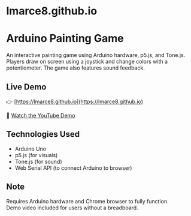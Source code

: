 # lmarce8.github.io

# Arduino Painting Game

An interactive painting game using Arduino hardware, p5.js, and Tone.js. Players draw on screen using a joystick and change colors with a potentiometer. The game also features sound feedback.

## Live Demo  
👉 [https://lmarce8.github.io](https://lmarce8.github.io)

🎥 [Watch the YouTube Demo](https://youtu.be/C6NCwF_kgRc)

## Technologies Used
- Arduino Uno  
- p5.js (for visuals)  
- Tone.js (for sound)  
- Web Serial API (to connect Arduino to browser)

## Note  
Requires Arduino hardware and Chrome browser to fully function.  
Demo video included for users without a breadboard.
